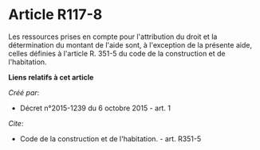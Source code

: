 # Article R117-8

Les ressources prises en compte pour l'attribution du droit et la détermination du montant de l'aide sont, à l'exception de
la présente aide, celles définies à l'article R. 351-5 du code de la construction et de l'habitation.

**Liens relatifs à cet article**

_Créé par_:

  - Décret n°2015-1239 du 6 octobre 2015 - art. 1

_Cite_:

  - Code de la construction et de l'habitation. - art. R351-5
